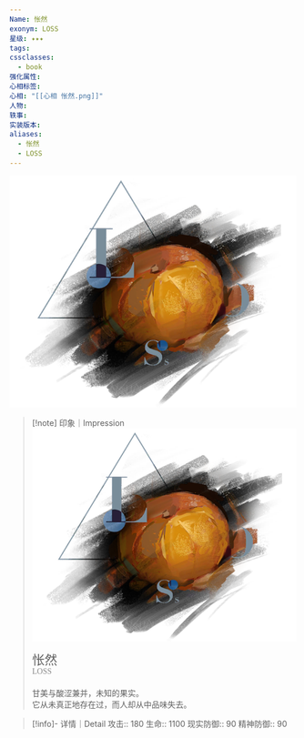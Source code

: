 ```yaml
---
Name: 怅然
exonym: LOSS
星级: ✦✦✦
tags:
cssclasses:
  - book
强化属性:
心相标签:
心相: "[[心相 怅然.png]]"
人物:
轶事:
实装版本:
aliases:
  - 怅然
  - LOSS
---
```

![cover](assets/怅然｜LOSS.assets/心相%20怅然.png)

> [!note] 印象｜Impression
> ![心相 怅然|inlL|300](assets/怅然｜LOSS.assets/心相%20怅然.png)
> <p style="font-family: '家族宋', sans-serif; font-size: 22px; line-height: 0.75; text-indent: 0;">怅然<br><span style="font-family: serif; font-size: 14px; color: #888888;">LOSS</span></p>
> 
> 甘美与酸涩兼并，未知的果实。  
> 它从未真正地存在过，而人却从中品味失去。

> [!info]- 详情｜Detail
> 攻击:: 180
> 生命:: 1100
> 现实防御:: 90
> 精神防御:: 90

